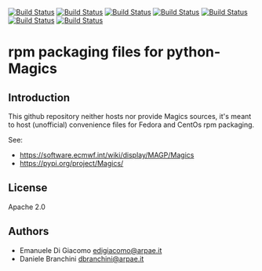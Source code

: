 [![Build Status](https://badges.herokuapp.com/travis/ARPA-SIMC/python-Magics-rpm?branch=master&env=DOCKER_IMAGE=centos:7&label=centos7)](https://travis-ci.org/ARPA-SIMC/python-Magics-rpm)
[![Build Status](https://badges.herokuapp.com/travis/ARPA-SIMC/python-Magics-rpm?branch=master&env=DOCKER_IMAGE=centos:8&label=centos8)](https://travis-ci.org/ARPA-SIMC/python-Magics-rpm)
[![Build Status](https://badges.herokuapp.com/travis/ARPA-SIMC/python-Magics-rpm?branch=master&env=DOCKER_IMAGE=fedora:31&label=fedora31)](https://travis-ci.org/ARPA-SIMC/python-Magics-rpm)
[![Build Status](https://badges.herokuapp.com/travis/ARPA-SIMC/python-Magics-rpm?branch=master&env=DOCKER_IMAGE=fedora:32&label=fedora32)](https://travis-ci.org/ARPA-SIMC/python-Magics-rpm)
[![Build Status](https://badges.herokuapp.com/travis/ARPA-SIMC/python-Magics-rpm?branch=master&env=DOCKER_IMAGE=fedora:33&label=fedora33)](https://travis-ci.org/ARPA-SIMC/python-Magics-rpm)
[![Build Status](https://badges.herokuapp.com/travis/ARPA-SIMC/python-Magics-rpm?branch=master&env=DOCKER_IMAGE=fedora:rawhide&label=fedorarawhide)](https://travis-ci.org/ARPA-SIMC/python-Magics-rpm)
[![Build Status](https://copr.fedorainfracloud.org/coprs/simc/stable/package/Magics/status_image/last_build.png)](https://copr.fedorainfracloud.org/coprs/simc/stable/package/python-Magics/)

# rpm packaging files for python-Magics



## Introduction


This github repository neither hosts nor provide Magics sources, it's meant to
host (unofficial) convenience files for Fedora and CentOs rpm packaging.

See:
 * https://software.ecmwf.int/wiki/display/MAGP/Magics
 * https://pypi.org/project/Magics/

## License

Apache 2.0

## Authors

* Emanuele Di Giacomo <edigiacomo@arpae.it>
* Daniele Branchini <dbranchini@arpae.it>
